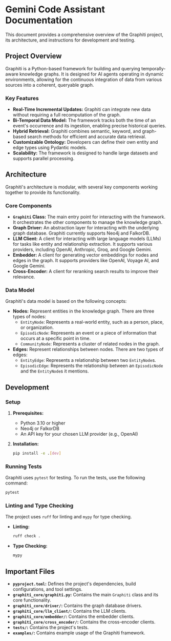 
# Gemini Code Assistant Documentation

This document provides a comprehensive overview of the Graphiti project, its architecture, and instructions for development and testing.

## Project Overview

Graphiti is a Python-based framework for building and querying temporally-aware knowledge graphs. It is designed for AI agents operating in dynamic environments, allowing for the continuous integration of data from various sources into a coherent, queryable graph.

### Key Features

- **Real-Time Incremental Updates:** Graphiti can integrate new data without requiring a full recomputation of the graph.
- **Bi-Temporal Data Model:** The framework tracks both the time of an event's occurrence and its ingestion, enabling precise historical queries.
- **Hybrid Retrieval:** Graphiti combines semantic, keyword, and graph-based search methods for efficient and accurate data retrieval.
- **Customizable Ontology:** Developers can define their own entity and edge types using Pydantic models.
- **Scalability:** The framework is designed to handle large datasets and supports parallel processing.

## Architecture

Graphiti's architecture is modular, with several key components working together to provide its functionality.

### Core Components

- **`Graphiti` Class:** The main entry point for interacting with the framework. It orchestrates the other components to manage the knowledge graph.
- **Graph Driver:** An abstraction layer for interacting with the underlying graph database. Graphiti currently supports Neo4j and FalkorDB.
- **LLM Client:** A client for interacting with large language models (LLMs) for tasks like entity and relationship extraction. It supports various providers, including OpenAI, Anthropic, Groq, and Google Gemini.
- **Embedder:** A client for generating vector embeddings for nodes and edges in the graph. It supports providers like OpenAI, Voyage AI, and Google Gemini.
- **Cross-Encoder:** A client for reranking search results to improve their relevance.

### Data Model

Graphiti's data model is based on the following concepts:

- **Nodes:** Represent entities in the knowledge graph. There are three types of nodes:
    - `EntityNode`: Represents a real-world entity, such as a person, place, or organization.
    - `EpisodicNode`: Represents an event or a piece of information that occurs at a specific point in time.
    - `CommunityNode`: Represents a cluster of related nodes in the graph.
- **Edges:** Represent relationships between nodes. There are two types of edges:
    - `EntityEdge`: Represents a relationship between two `EntityNode`s.
    - `EpisodicEdge`: Represents the relationship between an `EpisodicNode` and the `EntityNode`s it mentions.

## Development

### Setup

1. **Prerequisites:**
    - Python 3.10 or higher
    - Neo4j or FalkorDB
    - An API key for your chosen LLM provider (e.g., OpenAI)

2. **Installation:**
    ```bash
    pip install -e .[dev]
    ```

### Running Tests

Graphiti uses `pytest` for testing. To run the tests, use the following command:

```bash
pytest
```

### Linting and Type Checking

The project uses `ruff` for linting and `mypy` for type checking.

- **Linting:**
    ```bash
    ruff check .
    ```
- **Type Checking:**
    ```bash
    mypy
    ```

## Important Files

- **`pyproject.toml`:** Defines the project's dependencies, build configurations, and tool settings.
- **`graphiti_core/graphiti.py`:** Contains the main `Graphiti` class and its core functionality.
- **`graphiti_core/driver/`:** Contains the graph database drivers.
- **`graphiti_core/llm_client/`:** Contains the LLM clients.
- **`graphiti_core/embedder/`:** Contains the embedder clients.
- **`graphiti_core/cross_encoder/`:** Contains the cross-encoder clients.
- **`tests/`:** Contains the project's tests.
- **`examples/`:** Contains example usage of the Graphiti framework.
